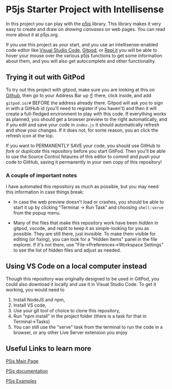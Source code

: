 # P5js Starter Project with Intellisense

In this project you can play with the [p5js](p5js.org) library. This library makes it very easy to create and draw on *drawing canvases* on web pages. You can read more about it at p5js.org.

If you use this project as your start, and you use an intellisense-enabled code editor like [Visual Studio Code](code.visualstudio.com), [Gitpod](http://www.gitpod.com), or [Repl.it](http://replit.com) you will be able to hover your mouse over the various p5js functions to get some information about them, and you will also get autocomplete and other functionality.

## Trying it out with GitPod

To try out this project with gitpod, make sure you are looking at this on [Github](https://github.com/graded-cs-resources/p5js-starter-with-typings), then go to your Address Bar up :point_up: there, click inside, and add `gitpod.io/#` BEFORE the address already there. Gitpod will ask you to sign in with a GitHub id (you'll need to register if you haven't) and then it will create a full-fledged environment to play with this code. If everything works as planned, you should get a browser preview to the right automatically, and if you edit and save your code in `index.js` it should automatically refresh and show your changes. If it does not, for some reason, you an click the refresh icon at the top.

If you want to PERMANENTLY SAVE your code, you should use GitHub to *fork* or *duplicate* this repository before you start GitPod. Then you'll be able to use the Source Control fetaures of this editor to *commit* and *push* your code to GitHub, saving it permanently in your own copy of this repository!

### A couple of important notes

I have automated this repository as much as possible, but you may need this information in case things break:

* In case the web preview doesn't load or crashes, you should be able to start it up by clicking "Terminal -> Run Task" and choosing `shell:serve` from the popup menu.

* Many of the files that make this repository work have been *hidden* in gitpod, vscode, and replit to keep it as simple-looking for you as possible. They are still there, just invisible. To make them visible for editing (or fixing), you can look for a "Hidden Items" panel in the file explorer. If it's not there, use "File->Preferences->Workspace Settings" to see the list of hidden files and adjust as needed.

## Using VS Code on a local computer instead

Though this repository was originally designed to be used in GitPod, you could also download it locally and use it in Visual Studio Code. To get it working, you would need to 
1. Install NodeJS and npm,
2. Install VS code,
3. Use your git tool of choice to clone this repository,
4. Run "npm install" in the project folder (there is a task for that in Terminal->Tasks)
5. You can still use the "serve" task from the terminal to run the code in a browser, or any other Live Server extension you enjoy

## Useful Links to learn more

[P5js Main Page](http://www.p5js.org)

[P5js documentation](https://p5js.org/reference/)

[P5js Examples](https://p5js.org/examples/)
